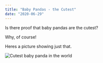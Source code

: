 ```yaml
---
title: "Baby Pandas - the Cutest"
date: "2020-06-29"
---
```


Is there proof that baby pandas are the cutest?

Why, of course!

Heres a picture showing just that.

<img src="https://i.ytimg.com/vi/v_cpPMjE0vU/maxresdefault.jpg" alt="Cutest baby panda in the world">
